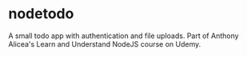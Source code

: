 # nodetodo
A small todo app with authentication and file uploads. Part of Anthony Alicea's
Learn and Understand NodeJS course on Udemy. 
